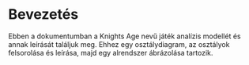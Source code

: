 # Bevezetés

Ebben a dokumentumban a Knights Age nevű játék analízis modellét és annak leírását
találjuk meg. Ehhez egy osztálydiagram, az osztályok felsorolása és leírása,
majd egy alrendszer ábrázolása tartozik.

